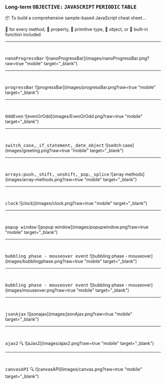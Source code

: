 ### Long-term <kbd>OBJECTIVE:</kbd>   <KBD>JAVASCRIPT</KBD> <KBD>PERIODIC</KBD>  <KBD>TABLE</KBD>
:package: To build a comprehensive sample-based JavaScript cheat sheet... 

:bookmark: for every method, 
:bookmark: property, 
:bookmark: primitive type, 
:bookmark: object, or 
:bookmark: built-in function included



<hr />  
<br />
  
 <KBD>nanoProgressBar</KBD>
 ![nanoProgressBar](images/nanoProgressBar.png?raw=true "mobile" target="_blank")



<hr />  
<br />
 
 
 <KBD>progressBar</KBD>
 ![progressBar](images/progressBar.png?raw=true "mobile" target="_blank")
 

 
<hr />  
<br />


 <KBD>OddEven</KBD> 
 ![evenOrOdd](images/EvenOrOdd.png?raw=true "mobile" target="_blank")
 
 
 
 
 <hr />  
<br />
  
  
  
 <KBD>switch_case,_if_statement,_date_object</KBD>
 ![switch case](images/greeting.png?raw=true "mobile" target="_blank")
 
 
 <hr />  
<br />



  
 <KBD>arrays:push,_shift,_unshift,_pop,_splice</KBD> 
 ![array methods](images/array-methods.png?raw=true "mobile" target="_blank")
 
 
 

 <hr />  
<br />
  
 <kbd>clock</kbd> 
 ![clock](images/clock.png?raw=true "mobile" target="_blank")
 
 
 <hr />  
<br />
  
 <kbd>popup window</kbd> 
 ![popup window](images/popupwindow.png?raw=true "mobile" target="_blank")
 
 
 <hr />  
<br />
  
 <kbd>bubbling phase - mouseover event</kbd> 
 ![bubbling phase - mouseover](images/bubblingphase.png?raw=true "mobile" target="_blank")
 
 
 <hr />  
<br />
  
 <kbd>bubbling phase - mouseover event</kbd> 
 ![bubbling phase - mouseover](images/mouseover.png?raw=true "mobile" target="_blank")
 
 
 
  <hr />  
<br />
  
 <kbd>jsonAjax</kbd> 
 ![jsonajax](images/jsonAjax.png?raw=true "mobile" target="_blank")
 
 
 <hr />  
<br />
  
 <kbd>ajax2</kbd> :mag:
 ![aJax2](images/ajax2.png?raw=true "mobile" target="_blank")
 
 
 
 <hr />  
<br />
  
 <kbd>canvasAPI</kbd> :mag:
 ![canvasAPI](images/canvas.png?raw=true "mobile" target="_blank")
 
